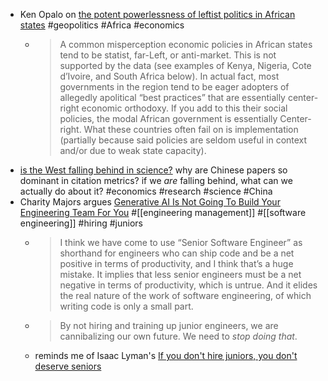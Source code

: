 - Ken Opalo on [the potent powerlessness of leftist politics in African states](https://www.africanistperspective.com/p/the-potent-powerlessness-of-leftist) #geopolitics #Africa #economics
	- > A common misperception economic policies in African states tend to be statist, far-Left, or anti-market. This is not supported by the data (see examples of Kenya, Nigeria, Cote d’Ivoire, and South Africa below). In actual fact, most governments in the region tend to be eager adopters of allegedly apolitical “best practices” that are essentially center-right economic orthodoxy. If you add to this their social policies, the modal African government is essentially Center-right. What these countries often fail on is implementation (partially because said policies are seldom useful in context and/or due to weak state capacity).
- [is the West falling behind in science?](https://www.noahpinion.blog/p/is-the-west-falling-behind-in-science) why are Chinese papers so dominant in citation metrics? if we _are_ falling behind, what can we actually do about it? #economics #research #science #China
- Charity Majors argues [Generative AI Is Not Going To Build Your Engineering Team For You](https://stackoverflow.blog/2024/06/10/generative-ai-is-not-going-to-build-your-engineering-team-for-you/) #[[engineering management]] #[[software engineering]] #hiring #juniors
	- > I think we have come to use “Senior Software Engineer” as shorthand for engineers who can ship code and be a net positive in terms of productivity, and I think that’s a huge mistake. It implies that less senior engineers must be a net negative in terms of productivity, which is untrue. And it elides the real nature of the work of software engineering, of which writing code is only a small part.
	- > By not hiring and training up junior engineers, we are cannibalizing our own future. We need to *stop doing that*.
	- reminds me of Isaac Lyman's [If you don't hire juniors, you don't deserve seniors](https://isaaclyman.com/blog/posts/junior-developers/)